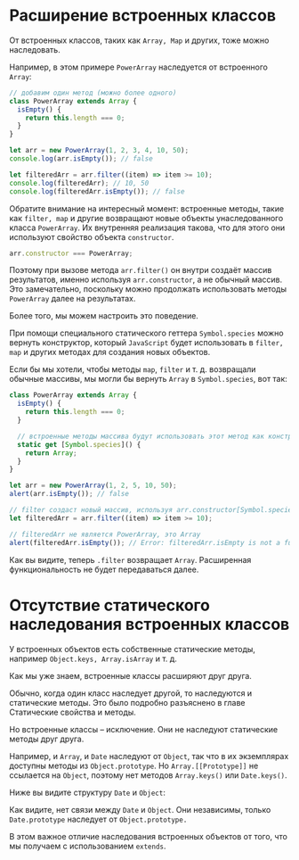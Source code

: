 # Расширение встроенных классов

От встроенных классов, таких как `Array, Map` и других, тоже можно наследовать.

Например, в этом примере `PowerArray` наследуется от встроенного `Array`:

```javascript
// добавим один метод (можно более одного)
class PowerArray extends Array {
  isEmpty() {
    return this.length === 0;
  }
}

let arr = new PowerArray(1, 2, 3, 4, 10, 50);
console.log(arr.isEmpty()); // false

let filteredArr = arr.filter((item) => item >= 10);
console.log(filteredArr); // 10, 50
console.log(filteredArr.isEmpty()); // false
```

Обратите внимание на интересный момент: встроенные методы, такие как `filter, map` и другие возвращают новые объекты унаследованного класса `PowerArray`. Их внутренняя реализация такова, что для этого они используют свойство объекта `constructor`.

```javascript
arr.constructor === PowerArray;
```

Поэтому при вызове метода `arr.filter()` он внутри создаёт массив результатов, именно используя `arr.constructor`, а не обычный массив. Это замечательно, поскольку можно продолжать использовать методы `PowerArray` далее на результатах.

Более того, мы можем настроить это поведение.

При помощи специального статического геттера `Symbol.species` можно вернуть конструктор, который `JavaScript` будет использовать в `filter, map` и других методах для создания новых объектов.

Если бы мы хотели, чтобы методы `map`, `filter` и т. д. возвращали обычные массивы, мы могли бы вернуть `Array` в `Symbol.species`, вот так:

```javascript
class PowerArray extends Array {
  isEmpty() {
    return this.length === 0;
  }

  // встроенные методы массива будут использовать этот метод как конструктор
  static get [Symbol.species]() {
    return Array;
  }
}

let arr = new PowerArray(1, 2, 5, 10, 50);
alert(arr.isEmpty()); // false

// filter создаст новый массив, используя arr.constructor[Symbol.species] как конструктор
let filteredArr = arr.filter((item) => item >= 10);

// filteredArr не является PowerArray, это Array
alert(filteredArr.isEmpty()); // Error: filteredArr.isEmpty is not a function
```
Как вы видите, теперь `.filter` возвращает `Array`. Расширенная функциональность не будет передаваться далее.

# Отсутствие статического наследования встроенных классов

У встроенных объектов есть собственные статические методы, например `Object.keys, Array.isArray` и т. д.

Как мы уже знаем, встроенные классы расширяют друг друга.

Обычно, когда один класс наследует другой, то наследуются и статические методы. Это было подробно разъяснено в главе Статические свойства и методы.

Но встроенные классы – исключение. Они не наследуют статические методы друг друга.

Например, и `Array`, и `Date` наследуют от `Object`, так что в их экземплярах доступны методы из `Object.prototype`. Но `Array.[[Prototype]]` не ссылается на `Object`, поэтому нет методов `Array.keys()` или `Date.keys()`.

Ниже вы видите структуру `Date` и `Object`:

Как видите, нет связи между `Date` и `Object`. Они независимы, только `Date.prototype` наследует от `Object.prototype.`

В этом важное отличие наследования встроенных объектов от того, что мы получаем с использованием `extends`.
